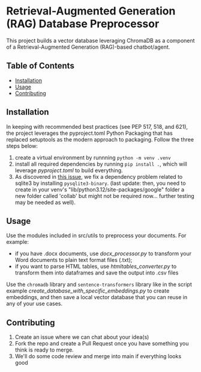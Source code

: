 # Retrieval-Augmented Generation (RAG) Database Preprocessor
This project builds a vector database leveraging ChromaDB as a component of a Retrieval-Augmented Generation (RAG)-based chatbot/agent.

## Table of Contents
- [Installation](#installation)
- [Usage](#usage)
- [Contributing](#contributing)

## Installation
In keeping with recommended best practices (see PEP 517, 518, and 621), the project leverages the pyproject.toml Python Packaging that has replaced setuptools as the modern approach to packaging. Follow the three steps below:

1. create a virtual environment by runnning `python -m venv .venv`
2. install all required dependencies by running `pip install .`, which will leverage *pyproject.toml* to build everything.
3. As discovered in [this issue](https://github.com/microsoft/autogen/issues/251), we fix a dependency problem related to sqlite3 by installing `pysqlite3-binary`. (last update: then, you need to create in your venv's "lib/python3.12/site-packages/google" folder a new folder called 'collab' but might not be required now... further testing may be needed as well).

## Usage
Use the modules included in src/utils to preprocess your documents. For example:
* if you have .docx documents, use *docx_processor.py* to transform your Word documents to plain text format files (.txt);
* if you want to parse HTML tables, use *htmltables_converter.py* to transform them into dataframes and save the output into .csv files

Use the `chromadb` library and `sentence-transformers` library like in the script example *create_database_with_specific_embeddings.py* to create embeddings, and then save a local vector database that you can reuse in any of your use cases.

## Contributing
1. Create an issue where we can chat about your idea(s)
2. Fork the repo and create a Pull Request once you have something you think is ready to merge.
3. We'll do some code review and merge into main if everything looks good

